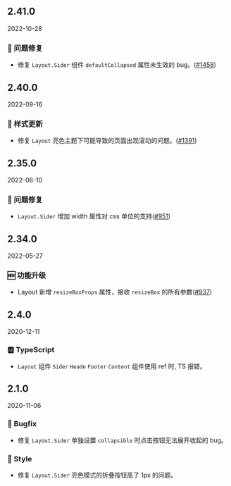 ## 2.41.0

2022-10-28

### 🐛 问题修复

- 修复 `Layout.Sider` 组件 `defaultCollapsed` 属性未生效的 bug。([#1458](https://github.com/arco-design/arco-design/pull/1458))

## 2.40.0

2022-09-16

### 💅 样式更新

- 修复 `Layout` 亮色主题下可能导致的页面出现滚动的问题。([#1391](https://github.com/arco-design/arco-design/pull/1391))

## 2.35.0

2022-06-10

### 🐛 问题修复

- `Layout.Sider` 增加 width 属性对 css 单位的支持([#951](https://github.com/arco-design/arco-design/pull/951))

## 2.34.0

2022-05-27

### 🆕 功能升级

- Layout 新增 `resizeBoxProps` 属性，接收 `resizeBox` 的所有参数([#937](https://github.com/arco-design/arco-design/pull/937))

## 2.4.0

2020-12-11

### 🆎 TypeScript

- `Layout` 组件 `Sider` `Heade` `Footer` `Content` 组件使用 ref 时, TS 报错。

## 2.1.0

2020-11-06

### 🐛 Bugfix

- 修复 `Layout.Sider` 单独设置 `collapsible` 时点击按钮无法展开收起的 bug。

### 💅 Style

- 修复 `Layout.Sider` 亮色模式的折叠按钮高了 1px 的问题。



